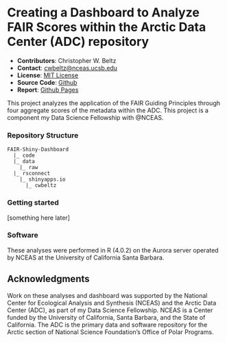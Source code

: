 # Creating a Dashboard to Analyze FAIR Scores within the Arctic Data Center (ADC) repository

- **Contributors**: Christopher W. Beltz
- **Contact**: cwbeltz@nceas.ucsb.edu
- **License**: [MIT License](https://opensource.org/licenses/MIT)
- **Source Code**: [Github](https://github.com/cwbeltz/FAIR_Shiny-Dashboard)
- **Report**: [Github Pages]()

This project analyzes the application of the FAIR Guiding Principles through four aggregate scores of the metadata within the ADC. This project is a component my Data Science Fellowship with @NCEAS.

### Repository Structure

```
FAIR-Shiny-Dashboard
  |_ code
  |_ data
    |_ raw
  |_ rsconnect
    |_ shinyapps.io
      |_ cwbeltz
```

### Getting started

[something here later]



### Software

These analyses were performed in R (4.0.2) on the Aurora server operated by NCEAS at the University of California Santa Barbara.



## Acknowledgments

Work on these analyses and dashboard was supported by the National Center for Ecological Analysis and Synthesis (NCEAS) and the Arctic Data Center (ADC), as part of my Data Science Fellowship. NCEAS is a Center funded by the University of California, Santa Barbara, and the State of California. The ADC is the primary data and software repository for the Arctic section of National Science Foundation’s Office of Polar Programs.

